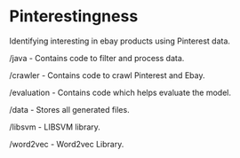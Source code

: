 # Pinterestingness
Identifying interesting in ebay products using Pinterest data.

/java - Contains code to filter and process data.

/crawler - Contains code to crawl Pinterest and Ebay.

/evaluation - Contains code which helps evaluate the model.

/data - Stores all generated files.

/libsvm - LIBSVM library.

/word2vec - Word2vec Library.

